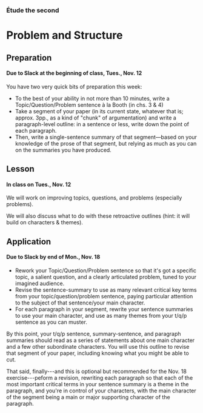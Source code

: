 ### Étude the second

# Problem and Structure

## Preparation
#### Due to Slack at the beginning of class, Tues., Nov. 12
You have two very quick bits of preparation this week:
* To the best of your ability in not more than 10 minutes, write a Topic/Question/Problem sentence à la Booth (in chs. 3 & 4)
* Take a segment of your paper (in its current state, whatever that is; approx. 3pp., as a kind of "chunk" of argumentation) and write a paragraph-level outline: in a sentence or less, write down the point of each paragraph.
* Then, write a single-sentence summary of that segment—based on your knowledge of the prose of that segment, but relying as much as you can on the summaries you have produced.

## Lesson
#### In class on Tues., Nov. 12
We will work on improving topics, questions, and problems (especially problems).

We will also discuss what to do with these retroactive outlines (hint: it will build on characters & themes).

## Application
#### Due to Slack by end of Mon., Nov. 18
* Rework your Topic/Question/Problem sentence so that it's got a specific topic, a salient question, and a clearly articulated problem, tuned to your imagined audience.
* Revise the sentence-summary to use as many relevant critical key terms from your topic/question/problem sentence, paying particular attention to the subject of that sentence/your main character.
* For each paragraph in your segment, rewrite your sentence summaries to use your main character, and use as many themes from your t/q/p sentence as you can muster.

By this point, your t/q/p sentence, summary-sentence, and paragraph summaries should read as a series of statements about one main character and a few other subordinate characters. You will use this outline to revise that segment of your paper, including knowing what you might be able to cut.

That said, finally---and this is optional but recommended for the Nov. 18 exercise---peform a revision, rewriting each paragraph so that each of the most important critical terms in your sentence summary is a theme in the paragraph, and you're in control of your characters, with the main character of the segment being a main or major supporting character of the paragraph.

